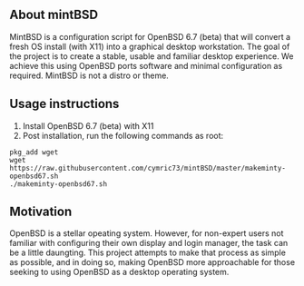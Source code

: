 ## About mintBSD
MintBSD is a configuration script for OpenBSD 6.7 (beta) that will convert a fresh OS install (with X11) into a graphical desktop workstation.  The goal of the project is to create a stable, usable and familiar desktop experience.  We achieve this using OpenBSD ports software and minimal configuration as required.  MintBSD is not a distro or theme.  
## Usage instructions
1. Install OpenBSD 6.7 (beta) with X11
2. Post installation, run the following commands as root:
```
pkg_add wget
wget https://raw.githubusercontent.com/cymric73/mintBSD/master/makeminty-openbsd67.sh
./makeminty-openbsd67.sh
```
## Motivation
OpenBSD is a stellar opeating system.  However, for non-expert users not familiar with configuring their own display and login manager, the task can be a little daungting.  This project attempts to make that process as simple as possible, and in doing so, making OpenBSD more approachable for those seeking to using OpenBSD as a desktop operating system.
